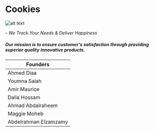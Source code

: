 # **Cookies** 
![alt text](https://fbcdn-sphotos-h-a.akamaihd.net/hphotos-ak-xpf1/v/t34.0-12/11007502_10153040196170631_1498593035_n.jpg?oh=33c0ec9865e2988066865b8ee0d15b6f&oe=54E51BA1&__gda__=1424241712_7e44d792b7a240f9cefc66dfda8ad0ee)


*- We Track Your Needs & Deliver Happiness*

##### Our mission is to ensure customer's satisfaction through providing superior quality innovative products.

|        Founders        |
|------------------------|
|      Ahmed Diaa        |
|     Youmna Salah       |
|     Amir Maurice       |
|    Dalia Hossam   	   |
|   Ahmad Abdalraheem    |
|     Maggie Moheb       |
|  Abdelrahman Elzamzamy |
